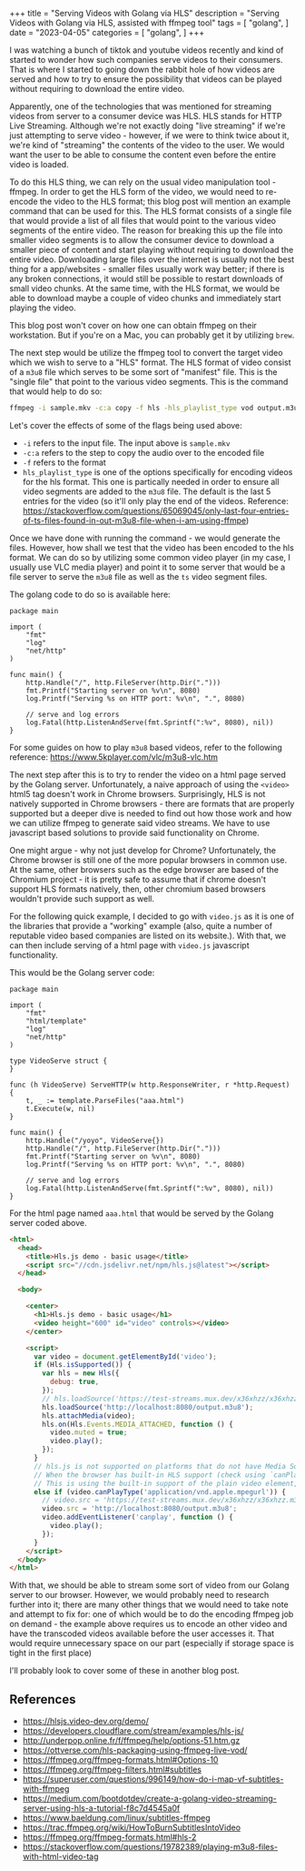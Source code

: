 +++
title = "Serving Videos with Golang via HLS"
description = "Serving Videos with Golang via HLS, assisted with ffmpeg tool"
tags = [
    "golang",
]
date = "2023-04-05"
categories = [
    "golang",
]
+++

I was watching a bunch of tiktok and youtube videos  recently and kind of started to wonder how such companies serve videos to their consumers. That is where I started to going down the rabbit hole of how videos are served and how to try to ensure the possibility that videos can be played without requiring to download the entire video.

Apparently, one of the technologies that was mentioned for streaming videos from server to a consumer device was HLS. HLS stands for HTTP Live Streaming. Although we're not exactly doing "live streaming" if we're just attempting to serve video - however, if we were to think twice about it, we're kind of "streaming" the contents of the video to the user. We would want the user to be able to consume the content even before the entire video is loaded. 

To do this HLS thing, we can rely on the usual video manipulation tool - ffmpeg. In order to get the HLS form of the video, we would need to re-encode the video to the HLS format; this blog post will mention an example command that can be used for this. The HLS format consists of a single file that would provide a list of all files that would point to the various video segments of the entire video. The reason for breaking this up the file into smaller video segments is to allow the consumer device to download a smaller piece of content and start playing without requiring to download the entire video. Downloading large files over the internet is usually not the best thing for a app/websites - smaller files usually work way better; if there is any broken connections, it would still be possible to restart downloads of small video chunks. At the same time, with the HLS format, we would be able to download maybe a couple of video chunks and immediately start playing the video.

This blog post won't cover on how one can obtain ffmpeg on their workstation. But if you're on a Mac, you can probably get it by utilizing `brew`.

The next step would be utilize the ffmpeg tool to convert the target video which we wish to serve to a "HLS" format. The HLS format of video consist of a `m3u8` file which serves to be some sort of "manifest" file. This is the "single file" that point to the various video segments. This is the command that would help to do so:

```bash
ffmpeg -i sample.mkv -c:a copy -f hls -hls_playlist_type vod output.m3u8
```

Let's cover the effects of some of the flags being used above:  
- `-i` refers to the input file. The input above is `sample.mkv`
- `-c:a` refers to the step to copy the audio over to the encoded file
- `-f` refers to the format 
- `hls_playlist_type` is one of the options specifically for encoding videos for the hls format. This one is partically needed in order to ensure all video segments are added to the `m3u8` file. The default is the last 5 entries for the video (so it'll only play the end of the videos. Reference: https://stackoverflow.com/questions/65069045/only-last-four-entries-of-ts-files-found-in-out-m3u8-file-when-i-am-using-ffmpe)

Once we have done with running the command - we would generate the files. However, how shall we test that the video has been encoded to the hls format. We can do so by utilizing some common video player (in my case, I usually use VLC media player) and point it to some server that would be a file server to serve the `m3u8` file as well as the `ts` video segment files.

The golang code to do so is available here:

```golang
package main

import (
	"fmt"
	"log"
	"net/http"
)

func main() {
	http.Handle("/", http.FileServer(http.Dir(".")))
	fmt.Printf("Starting server on %v\n", 8080)
	log.Printf("Serving %s on HTTP port: %v\n", ".", 8080)

	// serve and log errors
	log.Fatal(http.ListenAndServe(fmt.Sprintf(":%v", 8080), nil))
}
```

For some guides on how to play `m3u8` based videos, refer to the following reference: https://www.5kplayer.com/vlc/m3u8-vlc.htm

The next step after this is to try to render the video on a html page served by the Golang server. Unfortunately, a naive approach of using the `<video>` html5 tag doesn't work in Chrome browsers. Surprisingly, HLS is not natively supported in Chrome browsers - there are formats that are properly supported but a deeper dive is needed to find out how those work and how we can utilize ffmpeg to generate said video streams. We have to use javascript based solutions to provide said functionality on Chrome.

One might argue - why not just develop for Chrome? Unfortunately, the Chrome browser is still one of the more popular browsers in common use. At the same, other browsers such as the edge browser are based of the Chromium project - it is pretty safe to assume that if chrome doesn't support HLS formats natively, then, other chromium based browsers wouldn't provide such support as well.

For the following quick example, I decided to go with `video.js` as it is one of the libraries that provide a "working" example (also, quite a number of reputable video based companies are listed on its website.). With that, we can then include serving of a html page with `video.js` javascript functionality.

This would be the Golang server code:

```golang
package main

import (
	"fmt"
	"html/template"
	"log"
	"net/http"
)

type VideoServe struct {
}

func (h VideoServe) ServeHTTP(w http.ResponseWriter, r *http.Request) {
	t, _ := template.ParseFiles("aaa.html")
	t.Execute(w, nil)
}

func main() {
	http.Handle("/yoyo", VideoServe{})
	http.Handle("/", http.FileServer(http.Dir(".")))
	fmt.Printf("Starting server on %v\n", 8080)
	log.Printf("Serving %s on HTTP port: %v\n", ".", 8080)

	// serve and log errors
	log.Fatal(http.ListenAndServe(fmt.Sprintf(":%v", 8080), nil))
}

```

For the html page named `aaa.html` that would be served by the Golang server coded above.

```html
<html>
  <head>
    <title>Hls.js demo - basic usage</title>
    <script src="//cdn.jsdelivr.net/npm/hls.js@latest"></script>
  </head>

  <body>

    <center>
      <h1>Hls.js demo - basic usage</h1>
      <video height="600" id="video" controls></video>
    </center>

    <script>
      var video = document.getElementById('video');
      if (Hls.isSupported()) {
        var hls = new Hls({
          debug: true,
        });
        // hls.loadSource('https://test-streams.mux.dev/x36xhzz/x36xhzz.m3u8');
        hls.loadSource('http://localhost:8080/output.m3u8');
        hls.attachMedia(video);
        hls.on(Hls.Events.MEDIA_ATTACHED, function () {
          video.muted = true;
          video.play();
        });
      }
      // hls.js is not supported on platforms that do not have Media Source Extensions (MSE) enabled.
      // When the browser has built-in HLS support (check using `canPlayType`), we can provide an HLS manifest (i.e. .m3u8 URL) directly to the video element through the `src` property.
      // This is using the built-in support of the plain video element, without using hls.js.
      else if (video.canPlayType('application/vnd.apple.mpegurl')) {
        // video.src = 'https://test-streams.mux.dev/x36xhzz/x36xhzz.m3u8';
        video.src = 'http://localhost:8080/output.m3u8';
        video.addEventListener('canplay', function () {
          video.play();
        });
      }
    </script>
  </body>
</html>
```

With that, we should be able to stream some sort of video from our Golang server to our browser. However, we would probably need to research further into it; there are many other things that we would need to take note and attempt to fix for: one of which would be to do the encoding ffmpeg job on demand - the example above requires us to encode an other video and have the transcoded videos available before the user accesses it. That would require unnecessary space on our part (especially if storage space is tight in the first place)

I'll probably look to cover some of these in another blog post.

## References
- https://hlsjs.video-dev.org/demo/
- https://developers.cloudflare.com/stream/examples/hls-js/
- http://underpop.online.fr/f/ffmpeg/help/options-51.htm.gz
- https://ottverse.com/hls-packaging-using-ffmpeg-live-vod/
- https://ffmpeg.org/ffmpeg-formats.html#Options-10
- https://ffmpeg.org/ffmpeg-filters.html#subtitles
- https://superuser.com/questions/996149/how-do-i-map-vf-subtitles-with-ffmpeg
- https://medium.com/bootdotdev/create-a-golang-video-streaming-server-using-hls-a-tutorial-f8c7d4545a0f
- https://www.baeldung.com/linux/subtitles-ffmpeg
- https://trac.ffmpeg.org/wiki/HowToBurnSubtitlesIntoVideo
- https://ffmpeg.org/ffmpeg-formats.html#hls-2
- https://stackoverflow.com/questions/19782389/playing-m3u8-files-with-html-video-tag